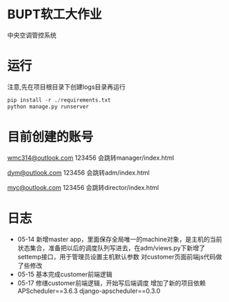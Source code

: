 # BUPT软工大作业
中央空调管控系统
# 运行
注意,先在项目根目录下创建logs目录再运行
```python
pip install -r ./requirements.txt
python manage.py runserver
```
# 目前创建的账号
wmc314@outlook.com
123456
会跳转manager/index.html

dym@outlook.com
123456
会跳转adm/index.html

myc@outlook.com
123456
会跳转director/index.html
# 日志
- 05-14
新增master app，里面保存全局唯一的machine对象，是主机的当前状态集合，准备把以后的调度队列写进去，在adm/views.py下新增了settemp接口，用于管理员设置主机默认参数
对customer页面前端js代码做了些修改
- 05-15
基本完成customer前端逻辑
- 05-17
修缮customer前端逻辑，开始写后端调度
增加了新的项目依赖
APScheduler==3.6.3
django-apscheduler==0.3.0